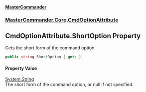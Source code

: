#### [MasterCommander](MasterCommander.md 'MasterCommander')
### [MasterCommander.Core](MasterCommander.Core.md 'MasterCommander.Core').[CmdOptionAttribute](CmdOptionAttribute.md 'MasterCommander.Core.CmdOptionAttribute')

## CmdOptionAttribute.ShortOption Property

Gets the short form of the command option.

```csharp
public string ShortOption { get; }
```

#### Property Value
[System.String](https://docs.microsoft.com/en-us/dotnet/api/System.String 'System.String')  
The short form of the command option, or null if not specified.